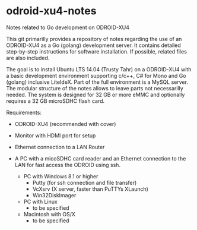 # odroid-xu4-notes
Notes related to Go development on ODROID-XU4

This git primarilly provides a repository of notes regarding the use of an ODROID-XU4 as a Go (golang) development server. It contains detailed step-by-step instructions for software installation. If possible, related files are also included.

The goal is to install Ubuntu LTS 14.04 (Trusty Tahr) on a ODROID-XU4 with a basic development environment supporting c/c++, C# for Mono and Go (golang) inclusive LiteIdeX. Part of the full environment is a MySQL server. The modular structure of the notes allows to leave parts not necessarilly needed. The system is designed for 32 GB or more eMMC and optionally requires a 32 GB microSDHC flash card.

Requirements:
- ODROID-XU4 (recommended with cover)
- Monitor with HDMI port for setup
- Ethernet connection to a LAN Router


- A PC with a micoSDHC card reader and an Ethernet connection to the LAN for fast access the ODROID using ssh.
  - PC with Windows 8.1 or higher 
    - Putty (for ssh connection and file transfer)
    - VcXsrv (X server, faster than PuTTYs XLaunch)
    - Win32DiskImager
  - PC with Linux
    - to be specified
  - Macintosh with OS/X
    - to be specified  
  
